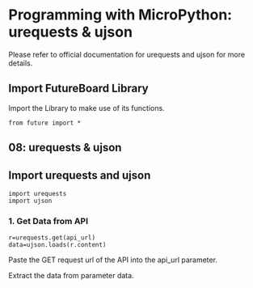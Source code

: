 # Programming with MicroPython: urequests & ujson

Please refer to official documentation for urequests and ujson for more details.

## Import FutureBoard Library

Import the Library to make use of its functions.

    from future import *
    
## 08:  urequests & ujson

## Import urequests and ujson

    import urequests
    import ujson
    
### 1. Get Data from API

    r=urequests.get(api_url)
    data=ujson.loads(r.content)
    
Paste the GET request url of the API into the api_url parameter.

Extract the data from parameter data.